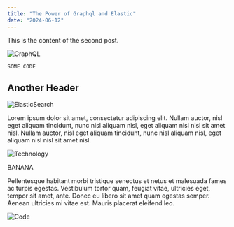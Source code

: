 ```yaml
---
title: "The Power of Graphql and Elastic"
date: "2024-06-12"
---
```


This is the content of the second post.

![GraphQL](https://source.unsplash.com/800x600/?graphql)

`SOME CODE`

## Another Header

![ElasticSearch](https://source.unsplash.com/800x600/?elasticsearch)

Lorem ipsum dolor sit amet, consectetur adipiscing elit. Nullam auctor, nisl eget aliquam tincidunt, nunc nisl aliquam nisl, eget aliquam nisl nisl sit amet nisl. Nullam auctor, nisl eget aliquam tincidunt, nunc nisl aliquam nisl, eget aliquam nisl nisl sit amet nisl.

![Technology](https://source.unsplash.com/800x600/?technology)

BANANA

Pellentesque habitant morbi tristique senectus et netus et malesuada fames ac turpis egestas. Vestibulum tortor quam, feugiat vitae, ultricies eget, tempor sit amet, ante. Donec eu libero sit amet quam egestas semper. Aenean ultricies mi vitae est. Mauris placerat eleifend leo.

![Code](https://source.unsplash.com/800x600/?code)
